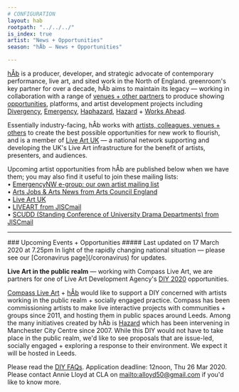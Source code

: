 ```yaml
---
# CONFIGURATION
layout: hab
rootpath: "../../../"
is_index: true
artist: "News + Opportunities"
season: "hÅb — News + Opportunities"

---
```

[hÅb](/hab) is a producer, developer, and strategic advocate of contemporary performance, live art, and sited work in the North of England. greenroom's key partner for over a decade, hÅb aims to maintain its legacy — working in collaboration with a range of [venues + other partners](/hab/partners) to produce showing [opportunities](/hab/news), platforms, and artist development projects including [Divergency](/hab/divergencymcr), [Emergency](/hab/emergency), [Haphazard](/hab/haphazard), [Hazard](/hab/hazard) + [Works Ahead](/hab/worksahead).           
          
Essentially industry-facing, hÅb works with [artists, colleagues, venues + others](/hab/partners) to create the best possible opportunities for new work to flourish, and is a  member of <a href="http://www.liveartuk.org" target="_blank">Live Art UK</a> — a national network supporting and developing the UK's Live Art infrastructure for the benefit of artists, presenters, and audiences.         
          
Upcoming artist opportunities from hÅb are published below when we have them; you may also find it useful to join these mailing lists:         
• [EmergencyNW e-group: our own artist mailing list](/hab/emergencynw)        
• <a href="http://www.artsjobs.org.uk/subscribe" target="_blank">Arts Jobs & Arts News from Arts Council England</a>        
• <a href="http://www.liveartuk.org/pages/sign-up" target="_blank">Live Art UK</a>         
• <a href="http://www.jiscmail.ac.uk/cgi-bin/webadmin?A0=LIVEART" target="_blank">LIVEART from JISCmail</a>         
• <a href="http://www.jiscmail.ac.uk/cgi-bin/webadmin?A0=SCUDD" target="_blank">SCUDD (Standing Conference of University Drama Departments) from JISCmail</a>
<hr>                         
### Upcoming Events + Opportunities        
##### Last updated on 17 March 2020 at 7.25pm        
In light of the rapidly changing national situation — please see our [Coronavirus page](/coronavirus) for updates.         
        
        
**Live Art in the public realm** — working with Compass Live Art, we are partners for one of Live Art Development Agency's <a href="http://www.thisisliveart.co.uk/opportunities/diy-2020-call-for-proposals" target="_blank">DIY 2020</a> opportunities.         
         
<a href="http://compassliveart.org.uk/" target="_blank">Compass Live Art</a> + [hÅb](/hab) would like to support a DIY concerned with artists working in the public realm + socially engaged practice. Compass has been commissioning artists to make live interactive projects with communities + groups since 2011, and hosting them in public spaces around Leeds. Among the many initiatives created by hÅb is [Hazard](/hab/hazard) which has been intervening in Manchester City Centre since 2007. While this DIY would not have to take place in the public realm, we'd like to see proposals that are issue-led, socially engaged + exploring a response to their environment. We expect it will be hosted in Leeds.        
        
Please read the <a href=" https://www.thisisliveart.co.uk/opportunities/frequently-asked-diy-questions" target="_blank">DIY FAQs</a>. Application deadline: 12noon, Thu 26 Mar 2020.<br>Please contact Annie Lloyd at CLA on <mailto:alloyd50@gmail.com> if you'd like to know more.
